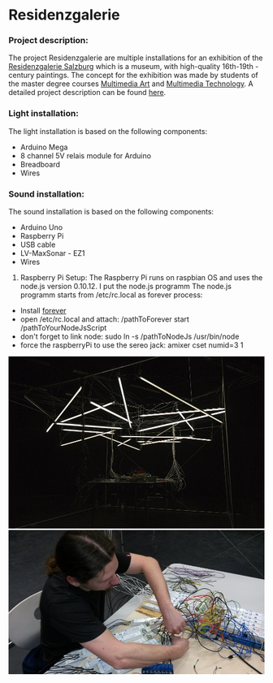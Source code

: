 Residenzgalerie
===============


### Project description:
The project Residenzgalerie are multiple installations for an exhibition of the <a href="http://www.residenzgalerie.at">Residenzgalerie Salzburg</a> which is a museum, with high-quality 16th-19th - century paintings. The concept for the exhibition was made by students of the master degree courses <a href="http://www.fh-salzburg.ac.at/disziplinen/medien-design-kunst/bachelor-multimediaart/beschreibung/beschreibung/">Multimedia Art</a> and <a href="http://www.fh-salzburg.ac.at/disziplinen/medien-design-kunst/bachelor-multimediatechnology/beschreibung/beschreibung/">Multimedia Technology</a>. A detailed project description can be found <a href="https://www.facebook.com/pages/ANTON/1422894151264133">here</a>.


### Light installation:
The light installation is based on the following components:
* Arduino Mega
* 8 channel 5V relais module for Arduino
* Breadboard
* Wires


### Sound installation:
The sound installation is based on the following components:
* Arduino Uno
* Raspberry Pi
* USB cable
* LV-MaxSonar - EZ1
* Wires

1. Raspberry Pi Setup:
The Raspberry Pi runs on raspbian OS and uses the node.js version 0.10.12. I put the node.js programm
The node.js programm starts from /etc/rc.local as forever process:
* Install <a href="https://github.com/nodejitsu/forever">forever</a>
* open /etc/rc.local and attach: /pathToForever start /pathToYourNodeJsScript
* don't forget to link node: sudo ln -s /pathToNodeJs /usr/bin/node
* force the raspberryPi to use the sereo jack: amixer cset numid=3 1


<img width="980" src="light_installation1.jpg">
<img width="980" src="light_installation2.jpg">
